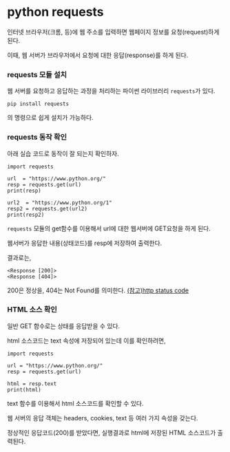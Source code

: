 # python requests

 인터넷 브라우저(크롬, 등)에 웹 주소를 입력하면 웹페이지 정보를 요청(request)하게 된다.  
   
 이때, 웹 서버가 브라우저에서 요청에 대한 응답(response)를 하게 된다.  
 
### requests 모듈 설치

 웹 서버를 요청하고 응답하는 과정을 처리하는 파이썬 라이브러리 `requests`가 있다.   
 
 ~~~
 pip install requests
 ~~~
 의 명령으로 쉽게 설치가 가능하다.   
 
### requests 동작 확인 

아래 실습 코드로 동작이 잘 되는지 확인하자.   
~~~
import requests

url  = "https://www.python.org/"
resp = requests.get(url)
print(resp)

url2  = "https://www.python.org/1"
resp2 = requests.get(url2)
print(resp2)
~~~
`requests` 모듈의 get함수를 이용해서 url에 대한 웹서버에 GET요청을 하게 된다.  

웹서버가 응답한 내용(상태코드)를 resp에 저장하여 출력한다.  

결과로는, 
~~~
<Response [200]>
<Response [404]>
~~~

200은 정상을, 404는 Not Found를 의미한다. [(참고)http status code](https://en.wikipedia.org/wiki/List_of_HTTP_status_codes)

### HTML 소스 확인

일반 GET 함수로는 상태를 응답받을 수 있다.  
   
html 소스코드는 text 속성에 저장되어 있는데 이를 확인하려면,  
 
~~~
import requests

url = "https://www.python.org/"
resp = requests.get(url)

html = resp.text
print(html)
~~~

text 함수를 이용해서 html 소스코드를 확인할 수 있다.  

웹 서버의 응답 객체는 headers, cookies, text 등 여러 가지 속성을 갖는다.  

정상적인 응답코드(200)를 받았다면, 실행결과로 html에 저장된 HTML 소스코드가 출력된다.  
